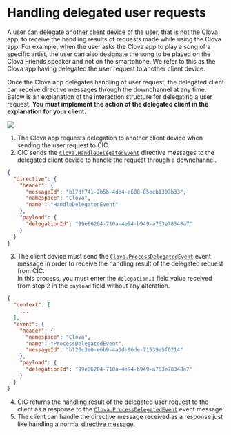 # Handling delegated user requests

A user can delegate another client device of the user, that is not the Clova app, to receive the handling results of requests made while using the Clova app. For example, when the user asks the Clova app to play a song of a specific artist, the user can also designate the song to be played on the Clova Friends speaker and not on the smartphone. We refer to this as the Clova app having delegated the user request to another client device.

Once the Clova app delegates handling of user request, the delegated client can receive directive messages through the downchannel at any time. Below is an explanation of the interaction structure for delegating a user request. **You must implement the action of the delegated client in the explanation for your client.**

![](/Develop/Assets/Images/CIC_Handle_Event_Delegation.svg)

1. The Clova app requests delegation to another client device when sending the user request to CIC.
2. CIC sends the [`Clova.HandleDelegatedEvent`](/Develop/References/MessageInterfaces/Clova.md#HandleDelegatedEvent) directive messages to the delegated client device to handle the request through a [downchannel](/Develop/Guides/Interact_with_CIC.md#CreateConnection).
  ```json
  {
    "directive": {
      "header": {
        "messageId": "b17df741-2b5b-4db4-a608-85ecb1307b33",
        "namespace": "Clova",
        "name": "HandleDelegatedEvent"
      },
      "payload": {
        "delegationId": "99e86204-710a-4e94-b949-a763e78348a7"
      }
    }
  }
  ```
3. The client device must send the [`Clova.ProcessDelegatedEvent`](/Develop/References/MessageInterfaces/Clova.md#ProcessDelegatedEvent) event message in order to receive the handling result of the delegated request from CIC.<br />
  In this process, you must enter the `delegationId` field value received from step 2 in the `payload` field without any alteration.
  ```json
  {
    "context": [
      ...
    ],
    "event": {
      "header": {
        "namespace": "Clova",
        "name": "ProcessDelegatedEvent",
        "messageId": "b120c3e0-e6b9-4a3d-96de-71539e5f6214"
      },
      "payload": {
        "delegationId": "99e86204-710a-4e94-b949-a763e78348a7"
      }
    }
  }
  ```
4. CIC returns the handling result of the delegated user request to the client as a response to the [`Clova.ProcessDelegatedEvent`](/Develop/References/MessageInterfaces/Clova.md#ProcessDelegatedEvent) event message.
5. The client can handle the directive message received as a response just like handling a normal [directive message](/Develop/Guides/Interact_with_CIC.md#HandleDirective).
